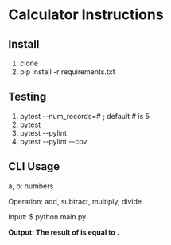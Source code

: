 # Calculator Instructions

## Install

1. clone
2. pip install -r requirements.txt

## Testing

1. pytest --num_records=# ; default # is 5
2. pytest
3. pytest --pylint
4. pytest --pylint --cov

## CLI Usage
a, b: numbers

Operation: add, subtract, multiply, divide

Input: $ python main.py <a> <b> <Operation>

Output: The result of <a> <Operation> <b> is equal to <result>.

